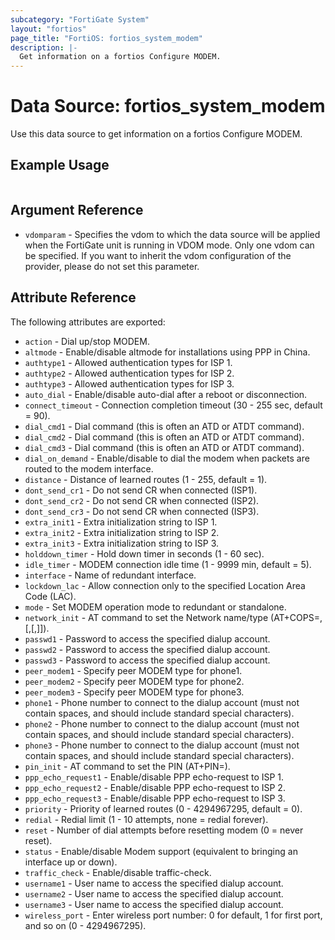 ```yaml
---
subcategory: "FortiGate System"
layout: "fortios"
page_title: "FortiOS: fortios_system_modem"
description: |-
  Get information on a fortios Configure MODEM.
---
```


# Data Source: fortios_system_modem
Use this data source to get information on a fortios Configure MODEM.


## Example Usage

```hcl

```

## Argument Reference

* `vdomparam` - Specifies the vdom to which the data source will be applied when the FortiGate unit is running in VDOM mode. Only one vdom can be specified. If you want to inherit the vdom configuration of the provider, please do not set this parameter.

## Attribute Reference

The following attributes are exported:

* `action` - Dial up/stop MODEM.
* `altmode` - Enable/disable altmode for installations using PPP in China.
* `authtype1` - Allowed authentication types for ISP 1.
* `authtype2` - Allowed authentication types for ISP 2.
* `authtype3` - Allowed authentication types for ISP 3.
* `auto_dial` - Enable/disable auto-dial after a reboot or disconnection.
* `connect_timeout` - Connection completion timeout (30 - 255 sec, default = 90).
* `dial_cmd1` - Dial command (this is often an ATD or ATDT command).
* `dial_cmd2` - Dial command (this is often an ATD or ATDT command).
* `dial_cmd3` - Dial command (this is often an ATD or ATDT command).
* `dial_on_demand` - Enable/disable to dial the modem when packets are routed to the modem interface.
* `distance` - Distance of learned routes (1 - 255, default = 1).
* `dont_send_cr1` - Do not send CR when connected (ISP1).
* `dont_send_cr2` - Do not send CR when connected (ISP2).
* `dont_send_cr3` - Do not send CR when connected (ISP3).
* `extra_init1` - Extra initialization string to ISP 1.
* `extra_init2` - Extra initialization string to ISP 2.
* `extra_init3` - Extra initialization string to ISP 3.
* `holddown_timer` - Hold down timer in seconds (1 - 60 sec).
* `idle_timer` - MODEM connection idle time (1 - 9999 min, default = 5).
* `interface` - Name of redundant interface.
* `lockdown_lac` - Allow connection only to the specified Location Area Code (LAC).
* `mode` - Set MODEM operation mode to redundant or standalone.
* `network_init` - AT command to set the Network name/type (AT+COPS=<mode>,[<format>,<oper>[,<AcT>]]).
* `passwd1` - Password to access the specified dialup account.
* `passwd2` - Password to access the specified dialup account.
* `passwd3` - Password to access the specified dialup account.
* `peer_modem1` - Specify peer MODEM type for phone1.
* `peer_modem2` - Specify peer MODEM type for phone2.
* `peer_modem3` - Specify peer MODEM type for phone3.
* `phone1` - Phone number to connect to the dialup account (must not contain spaces, and should include standard special characters).
* `phone2` - Phone number to connect to the dialup account (must not contain spaces, and should include standard special characters).
* `phone3` - Phone number to connect to the dialup account (must not contain spaces, and should include standard special characters).
* `pin_init` - AT command to set the PIN (AT+PIN=<pin>).
* `ppp_echo_request1` - Enable/disable PPP echo-request to ISP 1.
* `ppp_echo_request2` - Enable/disable PPP echo-request to ISP 2.
* `ppp_echo_request3` - Enable/disable PPP echo-request to ISP 3.
* `priority` - Priority of learned routes (0 - 4294967295, default = 0).
* `redial` - Redial limit (1 - 10 attempts, none = redial forever).
* `reset` - Number of dial attempts before resetting modem (0 = never reset).
* `status` - Enable/disable Modem support (equivalent to bringing an interface up or down).
* `traffic_check` - Enable/disable traffic-check.
* `username1` - User name to access the specified dialup account.
* `username2` - User name to access the specified dialup account.
* `username3` - User name to access the specified dialup account.
* `wireless_port` - Enter wireless port number: 0 for default, 1 for first port, and so on (0 - 4294967295).
